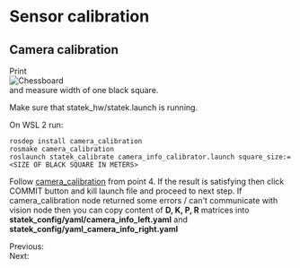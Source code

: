 # Sensor calibration
## Camera calibration
Print </br> 
![Chessboard](chessboard.png) </br> 
and measure width of one black square.

Make sure that statek_hw/statek.launch is running.

On WSL 2 run:
```
rosdep install camera_calibration
rosmake camera_calibration
roslaunch statek_calibrate camera_info_calibrator.launch square_size:=<SIZE OF BLACK SQUARE IN METERS>
```
Follow [camera_calibration](http://wiki.ros.org/camera_calibration/Tutorials/StereoCalibration) from point 4.
If the result is satisfying then click COMMIT button and kill launch file and proceed to next step. If camera_calibration node returned some errors / can't communicate with vision node then you can copy content of **D, K, P, R** matrices into **statek_config/yaml/camera_info_left.yaml** and **statek_config/yaml_camera_info_right.yaml**

Previous: []() </br>
Next: []()

